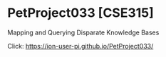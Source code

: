 # PetProject033 [CSE315]
Mapping and Querying Disparate Knowledge Bases

Click: https://ion-user-pi.github.io/PetProject033/
